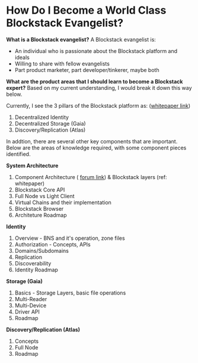 # How Do I Become a World Class Blockstack Evangelist?

**What is a Blockstack evangelist?**
A Blockstack evangelist is:
 - An individual who is passionate about the Blockstack platform and ideals
 - Willing to share with fellow evangelists
 - Part product marketer, part developer/tinkerer, maybe both 

**What are the product areas that I should learn to become a Blockstack expert?**  Based on my current understanding, I would break it down this way below.  

Currently, I see the 3 pillars of the Blockstack platform as:
([whitepaper link](https://blockstack.org/whitepaper.pdf))

1. Decentralized Identity
2. Decentralized Storage (Gaia)
3. Discovery/Replication (Atlas)

In addtion, there are several other key components that are important.  Below are the areas of knowledge required, with some component pieces identified.

**System Architecture**  
1. Component Architecture ( [forum link](https://forum.blockstack.org/t/component-architecture/1417)) & Blockstack layers (ref: whitepaper)
2. Blockstack Core API 
4. Full Node vs Light Client
5. Virtual Chains and their implementation
6. Blockstack Browser
7. Architeture Roadmap

**Identity**
1. Overview - BNS and it's operation, zone files
2. Authorization - Concepts, APIs
3. Domains/Subdomains
4. Replication
5. Discoverability
6. Identity Roadmap

**Storage (Gaia)**
1. Basics - Storage Layers, basic file operations
2. Multi-Reader 
3. Multi-Device
4. Driver API
5. Roadmap

**Discovery/Replication (Atlas)**
1. Concepts
2. Full Node
3. Roadmap



<!--stackedit_data:
eyJoaXN0b3J5IjpbLTE1NDUwMDUwMzNdfQ==
-->